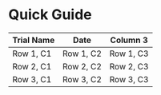 # Quick Guide

| Trial Name | Date | Column 3 |
|----------|----------|----------|
| Row 1, C1| Row 1, C2| Row 1, C3|
| Row 2, C1| Row 2, C2| Row 2, C3|
| Row 3, C1| Row 3, C2| Row 3, C3|